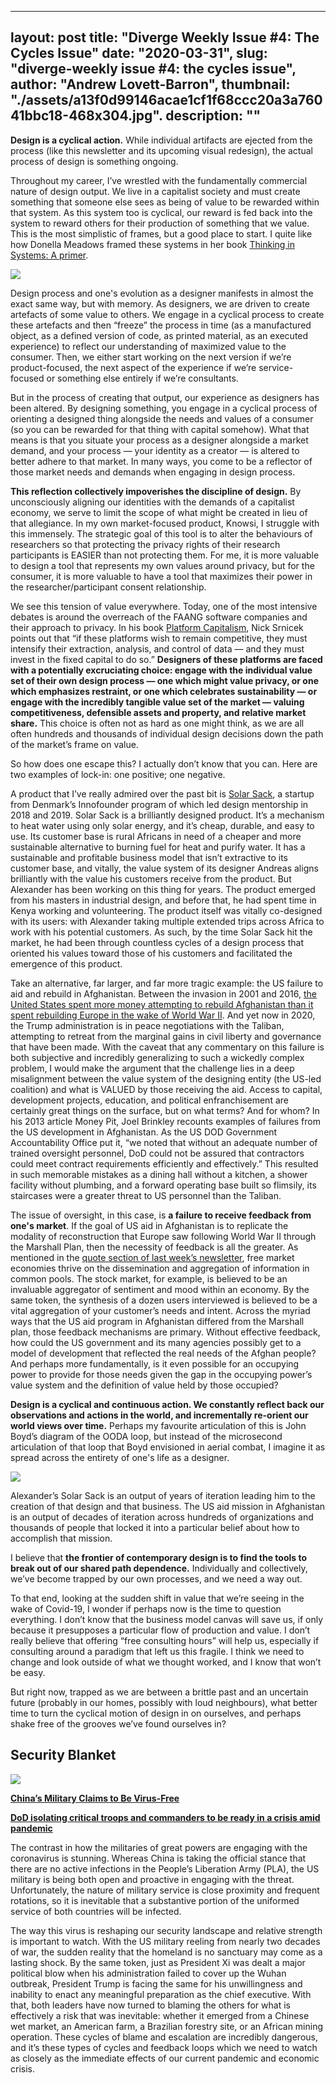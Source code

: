 
---
layout: post
title: "Diverge Weekly Issue #4: The Cycles Issue"
date: "2020-03-31",
slug: "diverge-weekly issue #4: the cycles issue",
author: "Andrew Lovett-Barron",
thumbnail: "./assets/a13f0d99146acae1cf1f68ccc20a3a76041bbc18-468x304.jpg".
description: ""
---

**Design is a cyclical action.** While individual artifacts are ejected from the process (like this newsletter and its upcoming visual redesign), the actual process of design is something ongoing.

Throughout my career, I’ve wrestled with the fundamentally commercial nature of design output. We live in a capitalist society and must create something that someone else sees as being of value to be rewarded within that system. As this system too is cyclical, our reward is fed back into the system to reward others for their production of something that we value. This is the most simplistic of frames, but a good place to start. I quite like how Donella Meadows framed these systems in her book [Thinking in Systems: A primer](https://amzn.to/2UodGbs).

![](./assets/2120b125baf2e65bab37a1b50802354c3bcad103-1180x1224.png)

Design process and one's evolution as a designer manifests in almost the exact same way, but with memory. As designers, we are driven to create artefacts of some value to others. We engage in a cyclical process to create these artefacts and then “freeze” the process in time (as a manufactured object, as a defined version of code, as printed material, as an executed experience) to reflect our understanding of maximized value to the consumer. Then, we either start working on the next version if we’re product-focused, the next aspect of the experience if we’re service-focused or something else entirely if we’re consultants.

But in the process of creating that output, our experience as designers has been altered. By designing something, you engage in a cyclical process of orienting a designed thing alongside the needs and values of a consumer (so you can be rewarded for that thing with capital somehow). What that means is that you situate your process as a designer alongside a market demand, and your process — your identity as a creator — is altered to better adhere to that market. In many ways, you come to be a reflector of those market needs and demands when engaging in design process.

**This reflection collectively impoverishes the discipline of design.** By unconsciously aligning our identities with the demands of a capitalist economy, we serve to limit the scope of what might be created in lieu of that allegiance. In my own market-focused product, Knowsi, I struggle with this immensely. The strategic goal of this tool is to alter the behaviours of researchers so that protecting the privacy rights of their research participants is EASIER than not protecting them. For me, it is more valuable to design a tool that represents my own values around privacy, but for the consumer, it is more valuable to have a tool that maximizes their power in the researcher/participant consent relationship.

We see this tension of value everywhere. Today, one of the most intensive debates is around the overreach of the FAANG software companies and their approach to privacy. In his book [Platform Capitalism](https://amzn.to/2wJ0Hbi), Nick Srnicek points out that “if these platforms wish to remain competitive, they must intensify their extraction, analysis, and control of data — and they must invest in the fixed capital to do so.” **Designers of these platforms are faced with a potentially excruciating choice: engage with the individual value set of their own design process — one which might value privacy, or one which emphasizes restraint, or one which celebrates sustainability — or engage with the incredibly tangible value set of the market — valuing competitiveness, defensible assets and property, and relative market share.** This choice is often not as hard as one might think, as we are all often hundreds and thousands of individual design decisions down the path of the market’s frame on value.

So how does one escape this? I actually don’t know that you can. Here are two examples of lock-in: one positive; one negative.

A product that I’ve really admired over the past bit is [Solar Sack](https://solarsack.com/), a startup from Denmark’s Innofounder program of which led design mentorship in 2018 and 2019. Solar Sack is a brilliantly designed product. It’s a mechanism to heat water using only solar energy, and it’s cheap, durable, and easy to use. Its customer base is rural Africans in need of a cheaper and more sustainable alternative to burning fuel for heat and purify water. It has a sustainable and profitable business model that isn’t extractive to its customer base, and vitally, the value system of its designer Andreas aligns brilliantly with the value his customers receive from the product. But Alexander has been working on this thing for years. The product emerged from his masters in industrial design, and before that, he had spent time in Kenya working and volunteering. The product itself was vitally co-designed with its users: with Alexander taking multiple extended trips across Africa to work with his potential customers. As such, by the time Solar Sack hit the market, he had been through countless cycles of a design process that oriented his values toward those of his customers and facilitated the emergence of this product.

Take an alternative, far larger, and far more tragic example: the US failure to aid and rebuild in Afghanistan. Between the invasion in 2001 and 2016, [the United States spent more money attempting to rebuild Afghanistan than it spent rebuilding Europe in the wake of World War II](https://www.vox.com/2016/2/26/11116874/afghanistan-failure). And yet now in 2020, the Trump administration is in peace negotiations with the Taliban, attempting to retreat from the marginal gains in civil liberty and governance that have been made. With the caveat that any commentary on this failure is both subjective and incredibly generalizing to such a wickedly complex problem, I would make the argument that the challenge lies in a deep misalignment between the value system of the designing entity (the US-led coalition) and what is VALUED by those receiving the aid. Access to capital, development projects, education, and political enfranchisement are certainly great things on the surface, but on what terms? And for whom? In his 2013 article Money Pit, Joel Brinkley recounts examples of failures from the US development in Afghanistan. As the US DOD Government Accountability Office put it, “we noted that without an adequate number of trained oversight personnel, DoD could not be assured that contractors could meet contract requirements efficiently and effectively.” This resulted in such memorable mistakes as a dining hall without a kitchen, a shower facility without plumbing, and a forward operating base built so flimsily, its staircases were a greater threat to US personnel than the Taliban.

The issue of oversight, in this case, is **a failure to receive feedback from one's market**. If the goal of US aid in Afghanistan is to replicate the modality of reconstruction that Europe saw following World War II through the Marshall Plan, then the necessity of feedback is all the greater. As mentioned in the [quote section of last week’s newsletter](https://divergeweekly.com/issue/3/), free market economies thrive on the dissemination and aggregation of information in common pools. The stock market, for example, is believed to be an invaluable aggregator of sentiment and mood within an economy. By the same token, the synthesis of a dozen users interviewed is believed to be a vital aggregation of your customer’s needs and intent. Across the myriad ways that the US aid program in Afghanistan differed from the Marshall plan, those feedback mechanisms are primary. Without effective feedback, how could the US government and its many agencies possibly get to a model of development that reflected the real needs of the Afghan people? And perhaps more fundamentally, is it even possible for an occupying power to provide for those needs given the gap in the occupying power’s value system and the definition of value held by those occupied?

**Design is a cyclical and continuous action. We constantly reflect back our observations and actions in the world, and incrementally re-orient our world views over time.** Perhaps my favourite articulation of this is John Boyd’s diagram of the OODA loop, but instead of the microsecond articulation of that loop that Boyd envisioned in aerial combat, I imagine it as spread across the entirety of one's life as a designer.  


![](./assets/10ec01ef440f42c2e43b2457ca7aab37405dcaf4-1180x482.png)

Alexander’s Solar Sack is an output of years of iteration leading him to the creation of that design and that business. The US aid mission in Afghanistan is an output of decades of iteration across hundreds of organizations and thousands of people that locked it into a particular belief about how to accomplish that mission.

I believe that **the frontier of contemporary design is to find the tools to break out of our shared path dependence.** Individually and collectively, we’ve become trapped by our own processes, and we need a way out.

To that end, looking at the sudden shift in value that we’re seeing in the wake of Covid-19, I wonder if perhaps now is the time to question everything. I don’t know that the business model canvas will save us, if only because it presupposes a particular flow of production and value. I don’t really believe that offering “free consulting hours” will help us, especially if consulting around a paradigm that left us this fragile. I think we need to change and look outside of what we thought worked, and I know that won’t be easy.

But right now, trapped as we are between a brittle past and an uncertain future (probably in our homes, possibly with loud neighbours), what better time to turn the cyclical motion of design in on ourselves, and perhaps shake free of the grooves we’ve found ourselves in?



## Security Blanket

![](./assets/1efd2b58f88b370d87681e6f706156bf515386f1-800x533.jpg)

[**China’s Military Claims to Be Virus-Free**](https://foreignpolicy.com/2020/03/20/pla-coronavirus-invasion-chinas-military-claims-to-be-virus-free/)

[**DoD isolating critical troops and commanders to be ready in a crisis amid pandemic**](https://edition.cnn.com/2020/03/30/politics/us-military-special-protection-measures-coronavirus/index.html)

The contrast in how the militaries of great powers are engaging with the coronavirus is stunning. Whereas China is taking the official stance that there are no active infections in the People’s Liberation Army (PLA), the US military is being both open and proactive in engaging with the threat. Unfortunately, the nature of military service is close proximity and frequent rotations, so it is inevitable that a substantive portion of the uniformed service of both countries will be infected.

The way this virus is reshaping our security landscape and relative strength is important to watch. With the US military reeling from nearly two decades of war, the sudden reality that the homeland is no sanctuary may come as a lasting shock. By the same token, just as President Xi was dealt a major political blow when his administration failed to cover up the Wuhan outbreak, President Trump is facing the same for his unwillingness and inability to enact any meaningful preparation as the chief executive. With that, both leaders have now turned to blaming the others for what is effectively a risk that was inevitable: whether it emerged from a Chinese wet market, an American farm, a Brazilian forestry site, or an African mining operation. These cycles of blame and escalation are incredibly dangerous, and it’s these types of cycles and feedback loops which we need to watch as closely as the immediate effects of our current pandemic and economic crisis.
